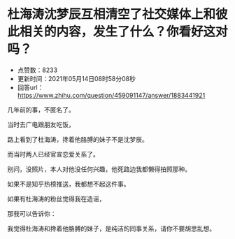 # 杜海涛沈梦辰互相清空了社交媒体上和彼此相关的内容，发生了什么？你看好这对吗？
- 点赞数：8233
- 更新时间：2021年05月14日08时58分08秒
- 回答url：https://www.zhihu.com/question/459091147/answer/1883441921
<body>
 <p data-pid="CgwoorVi">几年前的事，不匿名了。</p>
 <p data-pid="e-et-UNJ">当时去广电跟朋友吃饭，</p>
 <p data-pid="OI4zQTqj">路上看到了杜海涛，搀着他胳膊的妹子不是沈梦辰。</p>
 <p data-pid="sMOLuqzg">而当时两人已经官宣恋爱关系了。</p>
 <p data-pid="6Au8dXk3">别问，没照片，本人对他没任何兴趣，他死路边我都懒得拍照那种。</p>
 <p data-pid="0rOzBI9f">如果不是知乎热榜推送，我都想不起这件事。</p>
 <p data-pid="oGU4lmlq">如果有杜海涛的粉丝觉得我在造谣，</p>
 <p data-pid="SuG3HqxN">那我可以告诉你：</p>
 <p data-pid="Vb5x22Xo">我觉得杜海涛和搀着他胳膊的妹子，是纯洁的同事关系，请你不要胡思乱想。</p>
 <p></p>
 <p></p>
 <p></p>
</body>